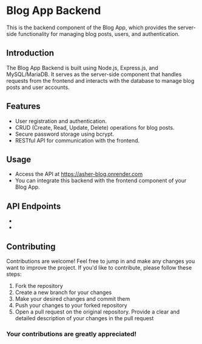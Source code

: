 # Blog App Backend

This is the backend component of the Blog App, which provides the server-side functionality for managing blog posts, users, and authentication.

## Introduction

The Blog App Backend is built using Node.js, Express.js, and MySQL/MariaDB. It serves as the server-side component that handles requests from the frontend and interacts with the database to manage blog posts and user accounts.

## Features

- User registration and authentication.
- CRUD (Create, Read, Update, Delete) operations for blog posts.
- Secure password storage using bcrypt.
- RESTful API for communication with the frontend.

## Usage
- Access the API at https://asher-blog.onrender.com
- You can integrate this backend with the frontend component of your Blog App.
  
## API Endpoints
-
-
## Contributing

Contributions are welcome! Feel free to jump in and make any changes you want to improve the project. If you'd like to contribute, please follow these steps:

1. Fork the repository
2. Create a new branch for your changes
3. Make your desired changes and commit them
4. Push your changes to your forked repository
5. Open a pull request on the original repository. Provide a clear and detailed description of your changes in the pull request

### Your contributions are greatly appreciated!
